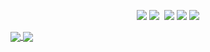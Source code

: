 <p align="center">
    <img src="https://img.shields.io/badge/Scala-DC322F?style=flat&logo=scala&logoColor=white"/>
    <img src="https://img.shields.io/badge/Kotlin-0095D5?style=flat&logo=kotlin&logoColor=white"/>
    <img srg="https://img.shields.io/badge/Rust-B7410E?style=flat&logo=rust&logoColor=white"/>
    <img src="https://img.shields.io/badge/Rust-000000?style=flat&logo=Rust&logoColor=white"/>
    <img src="https://img.shields.io/badge/Go-00ADD8?style=flat&logo=go&logoColor=white"/>
    <img src="https://img.shields.io/badge/Python-3766AB?style=flat&logo=Python&logoColor=white"/>
</p>

<a href="https://github.com/lapetus-r/lapetus-r">
  <img align="center" src="https://github-readme-stats.vercel.app/api?username=lapetus-r&show_icons=true" />
</a>

<a href="https://github.com/lapetus-r/lapetus-r">
  <img align="center" src="https://github-readme-stats.vercel.app/api/top-langs/?username=lapetus-r&layout=compact" />
</a>
